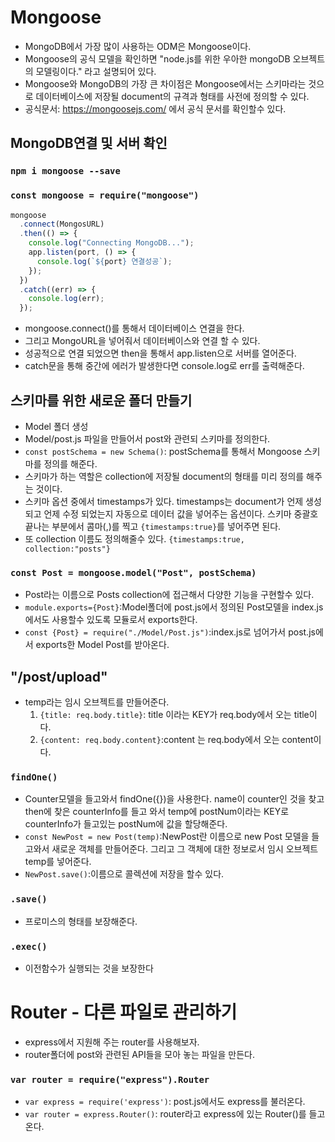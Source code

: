 # Mongoose

- MongoDB에서 가장 많이 사용하는 ODM은 Mongoose이다.
- Mongoose의 공식 모델을 확인하면 "node.js를 위한 우아한 mongoDB 오브젝트의 모델링이다." 라고 설명되어 있다.
- Mongoose와 MongoDB의 가장 큰 차이점은 Mongoose에서는 스키마라는 것으로 데이터베이스에 저장될 document의 규격과 형태를 사전에 정의할 수 있다.
- 공식문서: https://mongoosejs.com/ 에서 공식 문서를 확인할수 있다.

## MongoDB연결 및 서버 확인

### `npm i mongoose --save`

### `const mongoose = require("mongoose")`

```javascript
mongoose
  .connect(MongosURL)
  .then(() => {
    console.log("Connecting MongoDB...");
    app.listen(port, () => {
      console.log(`${port} 연결성공`);
    });
  })
  .catch((err) => {
    console.log(err);
  });
```

- mongoose.connect()를 통해서 데이터베이스 연결을 한다.
- 그리고 MongoURL을 넣어줘서 데이터베이스와 연결 할 수 있다.
- 성공적으로 연결 되었으면 then을 통해서 app.listen으로 서버를 열어준다.
- catch문을 통해 중간에 에러가 발생한다면 console.log로 err를 출력해준다.

## 스키마를 위한 새로운 폴더 만들기

- Model 폴더 생성
- Model/post.js 파일을 만들어서 post와 관련되 스키마를 정의한다.
- `const postSchema = new Schema()`: postSchema를 통해서 Mongoose 스키마를 정의를 해준다.
- 스키마가 하는 역할은 collection에 저장될 document의 형태를 미리 정의를 해주는 것이다.
- 스키마 옵션 중에서 timestamps가 있다. timestamps는 document가 언제 생성되고 언제 수정 되었는지 자동으로 데이터 값을 넣어주는 옵션이다. 스키마 중괄호 끝나는 부분에서 콤마(,)를 찍고 `{timestamps:true}`를 넣어주면 된다.
- 또 collection 이름도 정의해줄수 있다. `{timestamps:true, collection:"posts"}`

### `const Post = mongoose.model("Post", postSchema)`

- Post라는 이름으로 Posts collection에 접근해서 다양한 기능을 구현할수 있다.
- `module.exports={Post}`:Model폴더에 post.js에서 정의된 Post모델을 index.js에서도 사용할수 있도록 모듈로서 exports한다.
- `const {Post} = require("./Model/Post.js")`:index.js로 넘어가서 post.js에서 exports한 Model Post를 받아온다.

## "/post/upload"

- temp라는 임시 오브젝트를 만들어준다.
  1. `{title: req.body.title}`: title 이라는 KEY가 req.body에서 오는 title이다.
  2. `{content: req.body.content}`:content 는 req.body에서 오는 content이다.

### `findOne()`

- Counter모델을 들고와서 findOne({})을 사용한다. name이 counter인 것을 찾고 then에 찾은 counterInfo를 들고 와서 temp에 postNum이라는 KEY로 counterInfo가 들고있는 postNum에 값을 할당해준다.
- `const NewPost = new Post(temp)`:NewPost란 이름으로 new Post 모델을 들고와서 새로운 객체를 만들어준다. 그리고 그 객체에 대한 정보로서 임시 오브젝트 temp를 넣어준다.
- `NewPost.save()`:이름으로 콜렉션에 저장을 할수 있다.

### `.save()`

- 프로미스의 형태를 보장해준다.

### `.exec()`

- 이전함수가 실행되는 것을 보장한다

# Router - 다른 파일로 관리하기

- express에서 지원해 주는 router를 사용해보자.
- router폴더에 post와 관련된 API들을 모아 놓는 파일을 만든다.

### `var router = require("express").Router`

- `var express = require('express')`: post.js에서도 express를 불러온다.
- `var router = express.Router()`: router라고 express에 있는 Router()를 들고온다.
